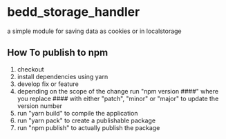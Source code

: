 # bedd_storage_handler
a simple module for saving data as cookies or in localstorage

## How To publish to npm

1. checkout
2. install dependencies using yarn
3. develop fix or feature
4. depending on the scope of the change run "npm version ####" where you replace #### with either "patch", "minor" or "major" to update the version number
4. run "yarn build" to compile the application
5. run "yarn pack" to create a publishable package
6. run "npm publish" to actually publish the package
